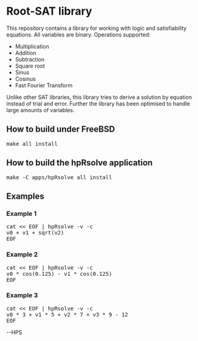 # Root-SAT library

This repository contains a library for working with logic and
satisfiability equations. All variables are binary. Operations
supported:

- Multiplication
- Addition
- Subtraction
- Square root
- Sinus
- Cosinus
- Fast Fourier Transform

Unlike other SAT libraries, this library tries to derive a solution
by equation instead of trial and error. Further the library has been
optimised to handle large amounts of variables.

## How to build under FreeBSD
<pre>
make all install
</pre>

## How to build the hpRsolve application
<pre>
make -C apps/hpRsolve all install
</pre>

## Examples

### Example 1
<pre>
cat << EOF | hpRsolve -v -c
v0 + v1 + sqrt(v2)
EOF
</pre>

### Example 2
<pre>
cat << EOF | hpRsolve -v -c
v0 * cos(0.125) - v1 * cos(0.125)
EOF
</pre>

### Example 3
<pre>
cat << EOF | hpRsolve -v -c
v0 * 3 + v1 * 5 + v2 * 7 + v3 * 9 - 12
EOF
</pre>

--HPS
